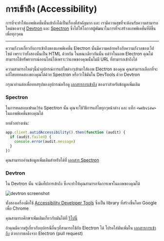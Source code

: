 # การเข้าถึง (Accessibility)

การที่จะทำให้แอพพิเคชั่นนั้นเข้าถึงได้เป็นเรื่องที่สำคัญมาก และ เรามีความสุขที่จะต้อนรับความสามารถใหม่ของเราสู่ [Devtron](http://electron.atom.io/devtron) และ [Spectron](http://electron.atom.io/spectron) ซึ่งได้ให้โอกาสผู้พัฒนาในการที่จะสร้างแอพพิเคชั่นที่ดีขึ้นเพื่อทุกๆคน

---

ความกังวลเกี่ยวกับการเข้าถึงของแอพพิเคชั่น Electron นั้นมีความคล้ายครึงกับความกังวลของเว็ปไซต์ เพราะว่าทั้งสองนั้นเป็น HTML ด้วยกัน ในขณะเดียวกันนั้น แต่ว่าในแอพ Electron คุณไม่สามารถใช้ทรัพยากรณ์ออนไลน์ได้เพราะว่าแอพของคุณนั้นไม่มี URL ที่สามารถเข้าถึงได้

ความสามารถใหม่ๆนี้นำอุปกรณ์การแก้ไขต่างๆเข้ามาใส่แอพ Electron ของคุณ คุณสามารถเลือกที่จะแก้ไขบททดสองของคุณได้ด้วย Spectron หรือว่าใช้มันใน DevTools ด้วย Devtron

กรุณาอ่านต่อเพื่อบทสรุปของอุปกรณ์หรือดู [เอกสารการเข้าถึง](http://electron.atom.io/docs/tutorial/accessibility) ของเราสำหรับข้อมูลเพิ่มเติม

### Spectron

ในการทดสอบเฟรมเวิร์ค Spectron นั้น
คุณจะใช้วิธีการแก้ไขทุกๆหน้าต่าง และ แท็ก `<webview>` ในแอพพิเคชั่นของคุณได้

ยกตัวอย่างเช่น:

```javascript
app.client.autidAccessibility().then(function (audit) {
  if (audit.failed) {
    console.error(audit.message)
  }
})
```

คุณสามารถอ่านข้อมูลเพิ่มเติมสำหรับได้ที่ [เอกสาร Spectron](https://github.com/electron/spectron#accessibility-testing)

### Devtron

ใน Devtron นั้น จะมีแท็ปการเข้าถึง ซึ่งจะทำให้คุณสามารถจัดการเพจในแอพของคุณได้

![devtron screenshot](https://cloud.githubusercontent.com/assets/1305617/17156618/9f9bcd72-533f-11e6-880d-389115f40a2a.png)

ทั้งสองเครื่องมือใช้ [Accessibility Developer Tools](https://github.com/GoogleChrome/accessibility-developer-tools) ซึ่งเป็น library ที่สร้างขึ้นโดย Google เพื่อ Chrome

คุณสามารถศึกษาเพิ่มเติมเกี่ยวกับมันได้ที่ [รีโปนี้](https://github.com/GoogleChrome/accessibility-developer-tools/wiki/Audit-Rules)

ถ้าคุณมีความรู้เกี่ยวกับอุปกรณือื่นๆที่สามารถใช้กับ Electron ได้ โปรดใส่มันเพิ่มใน [เอกสารการเข้าถึง](http://electron.atom.io/docs/tutorial/accessibility) ด้วยการขอดึงจาก Electron (pull request)
